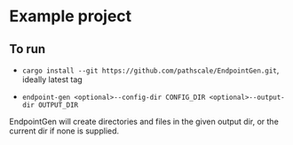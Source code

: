 # Example project

## To run

- `cargo install --git https://github.com/pathscale/EndpointGen.git`, ideally latest tag

- `endpoint-gen <optional>--config-dir CONFIG_DIR <optional>--output-dir OUTPUT_DIR`

EndpointGen will create directories and files in the given output dir, or the current dir if none is supplied.